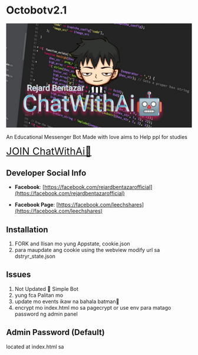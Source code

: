 # Octobotv2.1

![logo](rejard/logo.jpg)

An Educational Messenger Bot Made with love aims to Help ppl for studies

<a style="font-size:27px" href="https://m.me/j/Abbl63EsX-6_NN7W/">JOIN ChatWithAi🤖</a>

## Developer Social Info

- **Facebook**: [https://facebook.com/rejardbentazarofficial](https://facebook.com/rejardbentazarofficial)

- **Facebook Page**: [https://facebook.com/leechshares](https://facebook.com/leechshares)


## Installation
 1. FORK and Ilisan mo yung Appstate, cookie.json
 3. para maupdate ang cookie using the webview modify url sa dstryr_state.json

## Issues 
1. Not Updated 🥴 Simple Bot
2. yung fca Palitan mo
3. update mo events ikaw na bahala batman🦀
4. encrypt mo index.html mo sa pagecrypt or use env para matago password ng admin panel

## Admin Password (Default)
located at index.html sa <script> tag 
```text
rejardgwapodev69

```
## For more info don't be shy to talk to me🥴

